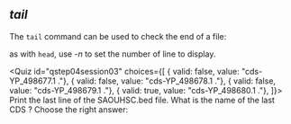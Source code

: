 <script>
import Quiz from "components/Quiz.svelte"; 
import Execute from "components/Execute.svelte";
</script>

## *tail*

The `tail` command can be used to check the end of a file:

<Execute command="tail SAOUHSC.bed" />

as with `head`, use _-n_ to set the number of line to display. 

<Quiz id="qstep04session03" choices={[
	{ valid: false, value: "cds-YP_498677.1 ."},
	{ valid: false, value: "cds-YP_498678.1 ."},
	{ valid: false, value: "cds-YP_498679.1 ."},
	{ valid: true, value: "cds-YP_498680.1 ."},
]}>
	<span slot="prompt">
		Print the last line of the SAOUHSC.bed file. What is the name of the last CDS ? Choose the right answer:
	</span>
</Quiz>
